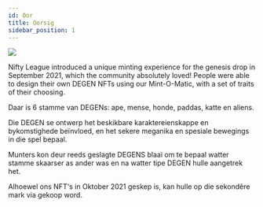```yaml
---
id: Oor
title: Oorsig
sidebar_position: 1
---
```


![](/img/mintomatic.gif)

Nifty League introduced a unique minting experience for the genesis drop in September 2021, which the community absolutely loved! People were able to design their own DEGEN NFTs using our Mint-O-Matic, with a set of traits of their choosing.

Daar is 6 stamme van DEGENs: ape, mense, honde, paddas, katte en aliens.

Die DEGEN se ontwerp het beskikbare karaktereienskappe en bykomstighede beïnvloed, en het sekere meganika en spesiale bewegings in die spel bepaal.

Munters kon deur reeds geslagte DEGENS blaai om te bepaal watter stamme skaarser as ander was en na watter tipe DEGEN hulle aangetrek het.

Alhoewel ons NFT's in Oktober 2021 geskep is, kan hulle op die sekondêre mark via [](https://opensea.io/collection/niftydegen)gekoop word.
